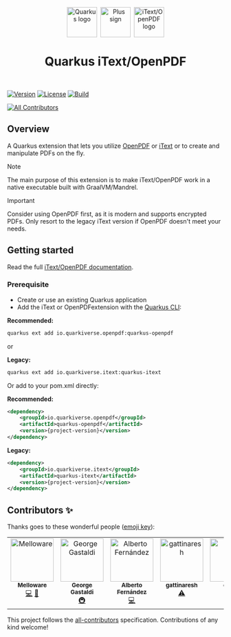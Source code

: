 <div align="center">
  <div style="display: flex; align-items: center; justify-content: center; gap: 8px;">
    <img src="https://raw.githubusercontent.com/quarkiverse/.github/main/assets/images/quarkus.svg" alt="Quarkus logo" style="height: 70px; width: auto;">
    <img src="https://raw.githubusercontent.com/quarkiverse/.github/main/assets/images/plus-sign.svg" alt="Plus sign" style="height: 70px; width: auto;">
    <img src="https://upload.wikimedia.org/wikipedia/commons/thumb/8/87/PDF_file_icon.svg/195px-PDF_file_icon.svg.png" alt="iText/OpenPDF logo" style="height: 70px; width: auto;">
  </div>

  <h1>Quarkus iText/OpenPDF</h1>
</div>
<br>

[![Version](https://img.shields.io/maven-central/v/io.quarkiverse.itext/quarkus-itext?logo=apache-maven&style=flat-square)](https://search.maven.org/artifact/io.quarkiverse.itext/quarkus-itext)
[![License](https://img.shields.io/badge/License-Apache%202.0-blue.svg?style=flat-square)](https://opensource.org/licenses/Apache-2.0)
[![Build](https://github.com/quarkiverse/quarkus-itext/actions/workflows/build.yml/badge.svg)](https://github.com/quarkiverse/quarkus-itext/actions/workflows/build.yml)

<!-- ALL-CONTRIBUTORS-BADGE:START - Do not remove or modify this section -->
[![All Contributors](https://img.shields.io/badge/all_contributors-5-orange.svg?style=flat-square)](#contributors-)
<!-- ALL-CONTRIBUTORS-BADGE:END -->

## Overview

A Quarkus extension that lets you utilize [OpenPDF](https://github.com/LibrePDF/OpenPDF) or [iText](https://itextpdf.com/) or to create and manipulate PDFs on the fly.

> [!NOTE]
> The main purpose of this extension is to make iText/OpenPDF work in a native executable built with GraalVM/Mandrel.

> [!IMPORTANT]
> Consider using OpenPDF first, as it is modern and supports encrypted PDFs. Only resort to the legacy iText version if OpenPDF doesn't meet your needs.

## Getting started

Read the full [iText/OpenPDF documentation](https://docs.quarkiverse.io/quarkus-itext/dev/index.html).

### Prerequisite

* Create or use an existing Quarkus application
* Add the iText or OpenPDFextension with the [Quarkus CLI](https://quarkus.io/guides/cli-tooling):

**Recommended:**
```bash
quarkus ext add io.quarkiverse.openpdf:quarkus-openpdf
```
or 

**Legacy:**
```bash
quarkus ext add io.quarkiverse.itext:quarkus-itext
```

Or add to your pom.xml directly:

**Recommended:**
```xml
<dependency>
    <groupId>io.quarkiverse.openpdf</groupId>
    <artifactId>quarkus-openpdf</artifactId>
    <version>{project-version}</version>
</dependency>
```

**Legacy:**
```xml
<dependency>
    <groupId>io.quarkiverse.itext</groupId>
    <artifactId>quarkus-itext</artifactId>
    <version>{project-version}</version>
</dependency>
```

## Contributors ✨

Thanks goes to these wonderful people ([emoji key](https://allcontributors.org/docs/en/emoji-key)):

<!-- ALL-CONTRIBUTORS-LIST:START - Do not remove or modify this section -->
<!-- prettier-ignore-start -->
<!-- markdownlint-disable -->
<table>
  <tbody>
    <tr>
      <td align="center" valign="top" width="14.28%"><a href="http://melloware.com"><img src="https://avatars.githubusercontent.com/u/4399574?v=4?s=100" width="100px;" alt="Melloware"/><br /><sub><b>Melloware</b></sub></a><br /><a href="https://github.com/quarkiverse/quarkus-itext/commits?author=melloware" title="Code">💻</a> <a href="#maintenance-melloware" title="Maintenance">🚧</a></td>
      <td align="center" valign="top" width="14.28%"><a href="http://gastaldi.wordpress.com"><img src="https://avatars.githubusercontent.com/u/54133?v=4?s=100" width="100px;" alt="George Gastaldi"/><br /><sub><b>George Gastaldi</b></sub></a><br /><a href="#infra-gastaldi" title="Infrastructure (Hosting, Build-Tools, etc)">🚇</a></td>
      <td align="center" valign="top" width="14.28%"><a href="https://github.com/albfernandez"><img src="https://avatars.githubusercontent.com/u/2701620?v=4?s=100" width="100px;" alt="Alberto Fernández"/><br /><sub><b>Alberto Fernández</b></sub></a><br /><a href="https://github.com/quarkiverse/quarkus-itext/commits?author=albfernandez" title="Code">💻</a></td>
      <td align="center" valign="top" width="14.28%"><a href="https://github.com/gattinaresh"><img src="https://avatars.githubusercontent.com/u/30138201?v=4?s=100" width="100px;" alt="gattinaresh"/><br /><sub><b>gattinaresh</b></sub></a><br /><a href="https://github.com/quarkiverse/quarkus-itext/commits?author=gattinaresh" title="Tests">⚠️</a></td>
      <td align="center" valign="top" width="14.28%"><a href="https://github.com/comrt"><img src="https://avatars.githubusercontent.com/u/8274510?v=4?s=100" width="100px;" alt="comrt"/><br /><sub><b>comrt</b></sub></a><br /><a href="#ideas-comrt" title="Ideas, Planning, & Feedback">🤔</a></td>
    </tr>
  </tbody>
</table>

<!-- markdownlint-restore -->
<!-- prettier-ignore-end -->

<!-- ALL-CONTRIBUTORS-LIST:END -->

This project follows the [all-contributors](https://github.com/all-contributors/all-contributors) specification. Contributions of any kind welcome!
